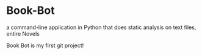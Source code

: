 # Book-Bot
 a command-line application in Python that does static analysis on text files, entire Novels

 Book Bot is my first git project! 
